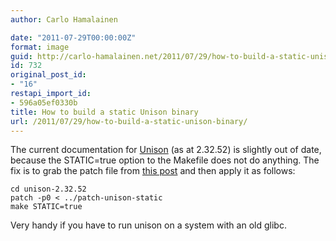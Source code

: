 ```yaml
---
author: Carlo Hamalainen

date: "2011-07-29T00:00:00Z"
format: image
guid: http://carlo-hamalainen.net/2011/07/29/how-to-build-a-static-unison-binary/
id: 732
original_post_id:
- "16"
restapi_import_id:
- 596a05ef0330b
title: How to build a static Unison binary
url: /2011/07/29/how-to-build-a-static-unison-binary/
---
```

The current documentation for [Unison](http://www.cis.upenn.edu/~bcpierce/unison/) (as at 2.32.52) is slightly out of date, because the STATIC=true option to the Makefile does not do anything. The fix is to grab the patch file from [this post](http://permalink.gmane.org/gmane.network.unison.general/7879) and then apply it as follows:

    cd unison-2.32.52
    patch -p0 < ../patch-unison-static
    make STATIC=true

Very handy if you have to run unison on a system with an old glibc.
